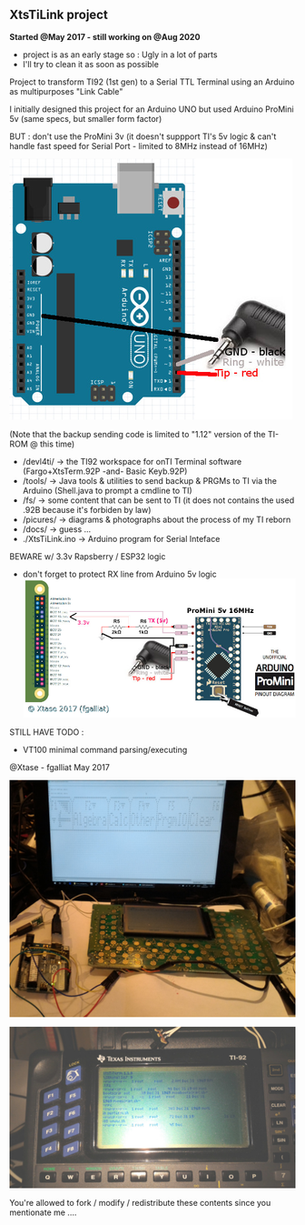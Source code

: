 ## XtsTiLink project

**Started @May 2017 - still working on @Aug 2020**
- project is as an early stage so : Ugly in a lot of parts
- I'll try to clean it as soon as possible

Project to transform TI92 (1st gen) to a Serial TTL Terminal
using an Arduino as multipurposes "Link Cable"

I initially designed this project for an Arduino UNO but
used Arduino ProMini 5v (same specs, but smaller form factor)

BUT : don't use the ProMini 3v (it doesn't suppport TI's 5v logic & can't handle fast speed for Serial Port - limited to 8MHz instead of 16MHz)


![minimal wiring](./pictures/d_uno_wiring.jpg)

(Note that the backup sending code is limited to "1.12" version of the TI-ROM @ this time)

* /devl4ti/ -> the TI92 workspace for onTI Terminal software (Fargo+XtsTerm.92P -and- Basic Keyb.92P)
* /tools/   -> Java tools & utilities to send backup & PRGMs to TI via the Arduino (Shell.java to prompt a cmdline to TI)
* /fs/      -> some content that can be sent to TI (it does not contains the used .92B because it's forbiden by law)
* /picures/ -> diagrams & photographs about the process of my TI reborn
* /docs/    -> guess ...
* ./XtsTiLink.ino -> Arduino program for Serial Inteface

BEWARE w/ 3.3v Rapsberry / ESP32 logic
 - don't forget to protect RX line from Arduino 5v logic
![Full Wiring](./pictures/f_arduinoWiring.jpg) 



STILL HAVE TODO :
 - VT100 minimal command parsing/executing

@Xtase - fgalliat May 2017

![ScreenShot Dump](./pictures/c_screenshot.jpg)

![cmd Terminal](./pictures/g_terminal.jpg)

You're allowed to fork / modify / redistribute these contents since you mentionate me ....
